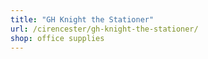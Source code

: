 ```yaml
---
title: "GH Knight the Stationer"
url: /cirencester/gh-knight-the-stationer/
shop: office supplies
---
```

